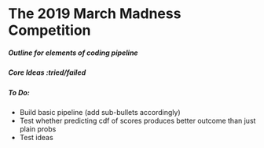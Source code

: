 # The 2019 March Madness Competition

##### Outline for elements of coding pipeline

##### Core Ideas :tried/failed

##### To Do:

- Build basic pipeline (add sub-bullets accordingly)
- Test whether predicting cdf of scores produces better outcome than just plain probs
- Test ideas
